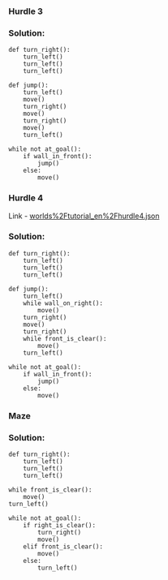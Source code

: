 ### Hurdle 3
### Solution:
```
def turn_right():
    turn_left()
    turn_left()
    turn_left()

def jump():
    turn_left()  
    move()
    turn_right()
    move()
    turn_right()
    move()
    turn_left()

while not at_goal():    
    if wall_in_front():
        jump()
    else:
        move()

```
### Hurdle 4 
Link - [worlds%2Ftutorial_en%2Fhurdle4.json](https://reeborg.ca/reeborg.html?lang=en&mode=python&menu=worlds%2Fmenus%2Freeborg_intro_en.json&name=Hurdle%204&url=worlds%2Ftutorial_en%2Fhurdle4.json)
### Solution:
```
def turn_right():
    turn_left()
    turn_left()
    turn_left()

def jump():
    turn_left()
    while wall_on_right():
        move()
    turn_right()
    move()
    turn_right()
    while front_is_clear():
        move()
    turn_left()

while not at_goal():    
    if wall_in_front():
        jump()
    else:
        move()
```
### Maze
### Solution:
```
def turn_right():
    turn_left()
    turn_left()
    turn_left()

while front_is_clear():
    move()
turn_left()

while not at_goal():    
    if right_is_clear():
        turn_right()
        move()
    elif front_is_clear():
        move()
    else:
        turn_left()
```
